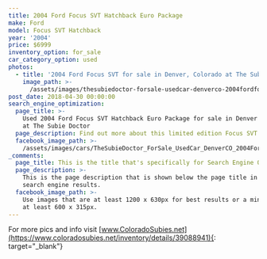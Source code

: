 ```yaml
---
title: 2004 Ford Focus SVT Hatchback Euro Package
make: Ford
model: Focus SVT Hatchback
year: '2004'
price: $6999
inventory_option: for_sale
car_category_option: used
photos:
  - title: '2004 Ford Focus SVT for sale in Denver, Colorado at The Subie Doctor'
    image_path: >-
      /assets/images/thesubiedoctor-forsale-usedcar-denverco-2004fordfocussvt.jpg
post_date: 2018-04-30 00:00:00
search_engine_optimization:
  page_title: >-
    Used 2004 Ford Focus SVT Hatchback Euro Package for sale in Denver Colorado
    at The Subie Doctor
  page_description: Find out more about this limited edition Focus SVT
  facebook_image_path: >-
    /assets/images/cars/TheSubieDoctor_ForSale_UsedCar_DenverCO_2004FordFocusSVT.jpg
_comments:
  page_title: This is the title that's specifically for Search Engine Optimization.
  page_description: >-
    This is the page description that is shown below the page title in the
    search engine results.
  facebook_image_path: >-
    Use images that are at least 1200 x 630px for best results or a minimum of
    at least 600 x 315px.
---
```


For more pics and info visit [www.ColoradoSubies.net](https://www.coloradosubies.net/inventory/details/39088941){: target="_blank"}
